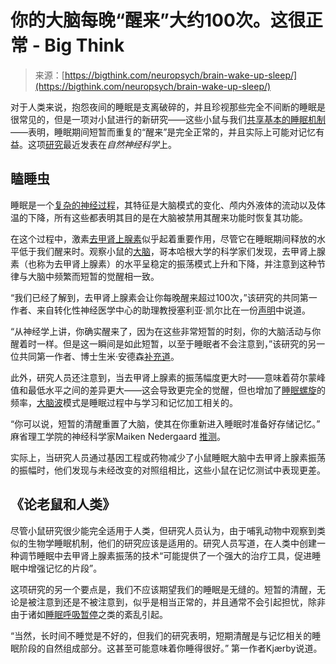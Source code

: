 <!--yml

category: 未分类

date: 2024-05-27 14:34:46

-->

# 你的大脑每晚“醒来”大约100次。这很正常 - Big Think

> 来源：[https://bigthink.com/neuropsych/brain-wake-up-sleep/](https://bigthink.com/neuropsych/brain-wake-up-sleep/)

对于人类来说，抱怨夜间的睡眠是支离破碎的，并且珍视那些完全不间断的睡眠是很常见的，但是一项对小鼠进行的新研究——这些小鼠与我们[共享基本的睡眠机制](https://www.sciencedirect.com/science/article/pii/S2468867320300225)——表明，睡眠期间短暂而重复的“醒来”是完全正常的，并且实际上可能对记忆有益。这项[研究](https://www.nature.com/articles/s41593-022-01102-9)最近发表在*自然神经科学*上。

## 瞌睡虫

睡眠是一个[复杂的神经过程](https://bigthink.com/health/why-we-sleep/)，其特征是大脑模式的变化、颅内外液体的流动以及体温的下降，所有这些都表明其目的是在大脑被禁用其醒来功能时恢复其功能。

在这个过程中，激素[去甲肾上腺素](https://en.wikipedia.org/wiki/Norepinephrine)似乎起着重要作用，尽管它在睡眠期间释放的水平低于我们醒来时。观察小鼠的[大脑](https://bigthink.com/neuropsych/memory-consolidation-sleep/)，哥本哈根大学的科学家们发现，去甲肾上腺素（也称为去甲肾上腺素）的水平呈稳定的振荡模式上升和下降，并注意到这种节律与大脑中频繁而短暂的觉醒相一致。

“我们已经了解到，去甲肾上腺素会让你每晚醒来超过100次，”该研究的共同第一作者、来自转化性神经医学中心的助理教授塞利亚·凯尔比在一份[声明](https://healthsciences.ku.dk/newsfaculty-news/2022/07/stress-transmitter-wakes-you-up-more-than-100-times-a-night--and-it-is-perfectly-normal/)中说道。

“从神经学上讲，你确实醒来了，因为在这些非常短暂的时刻，你的大脑活动与你醒着时一样。但是这一瞬间是如此短暂，以至于睡眠者不会注意到，”该研究的另一位共同第一作者、博士生米·安德森[补充道](https://healthsciences.ku.dk/newsfaculty-news/2022/07/stress-transmitter-wakes-you-up-more-than-100-times-a-night--and-it-is-perfectly-normal/)。

此外，研究人员还注意到，当去甲肾上腺素的振荡幅度更大时——意味着荷尔蒙峰值和最低水平之间的差异更大——这会导致更完全的觉醒，但也增加了[睡眠螺旋](https://www.sleepfoundation.org/how-sleep-works/sleep-spindles)的频率，[大脑波](https://bigthink.com/neuropsych/antidepressants-sleep/)模式是睡眠过程中与学习和记忆加工相关的。

“你可以说，短暂的清醒重置了大脑，使其在你重新进入睡眠时准备好存储记忆。” 麻省理工学院的神经科学家Maiken Nedergaard [推测](https://healthsciences.ku.dk/newsfaculty-news/2022/07/stress-transmitter-wakes-you-up-more-than-100-times-a-night--and-it-is-perfectly-normal/)。

实际上，当研究人员通过基因工程或药物减少了小鼠睡眠大脑中去甲肾上腺素振荡的振幅时，他们发现与未经改变的对照组相比，这些小鼠在记忆测试中表现更差。

## 《论老鼠和人类》

尽管小鼠研究很少能完全适用于人类，但研究人员认为，由于哺乳动物中观察到类似的生物学睡眠机制，他们的研究应该是适用的。研究人员写道，在人类中创建一种调节睡眠中去甲肾上腺素振荡的技术“可能提供了一个强大的治疗工具，促进睡眠中增强记忆的片段”。

这项研究的另一个要点是，我们不应该期望我们的睡眠是无缝的。短暂的清醒，无论是被注意到还是不被注意到，似乎是相当正常的，并且通常不会引起担忧，除非由于诸如[睡眠呼吸暂停](https://www.nhlbi.nih.gov/health/sleep-apnea)之类的紊乱引起。

“当然，长时间不睡觉是不好的，但我们的研究表明，短期清醒是与记忆相关的睡眠阶段的自然组成部分。这甚至可能意味着你睡得很好。” 第一作者Kjærby说道。
